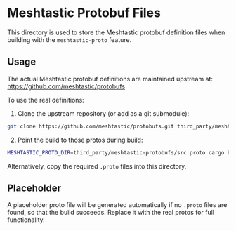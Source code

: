 # Meshtastic Protobuf Files

This directory is used to store the Meshtastic protobuf definition files when building with the `meshtastic-proto` feature.

## Usage

The actual Meshtastic protobuf definitions are maintained upstream at:
https://github.com/meshtastic/protobufs

To use the real definitions:

1. Clone the upstream repository (or add as a git submodule):
```bash
git clone https://github.com/meshtastic/protobufs.git third_party/meshtastic-protobufs
```

2. Point the build to those protos during build:
```bash
MESHTASTIC_PROTO_DIR=third_party/meshtastic-protobufs/src proto cargo build --features meshtastic-proto
```

Alternatively, copy the required `.proto` files into this directory.

## Placeholder

A placeholder proto file will be generated automatically if no `.proto` files are found, so that the build succeeds. Replace it with the real protos for full functionality.
